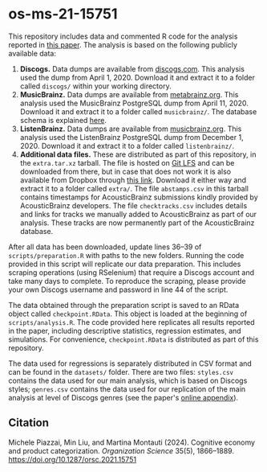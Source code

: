 # os-ms-21-15751

This repository includes data and commented R code for the analysis reported in [this paper](https://doi.org/10.1287/orsc.2021.15751). The analysis is based on the following publicly available data:

1. **Discogs.** Data dumps are available from [discogs.com](https://data.discogs.com/). This analysis used the dump from April 1, 2020. Download it and extract it to a folder called `discogs/` within your working directory.
2. **MusicBrainz.** Data dumps are available from [metabrainz.org](https://metabrainz.org/datasets). This analysis used the MusicBrainz PostgreSQL dump from April 11, 2020. Download it and extract it to a folder called `musicbrainz/`. The database schema is explained [here](https://musicbrainz.org/doc/MusicBrainz_Database/Schema).
3. **ListenBrainz.** Data dumps are available from [musicbrainz.org](https://metabrainz.org/datasets). This analysis used the ListenBrainz PostgreSQL dump from December 1, 2020. Download it and extract it to a folder called `listenbrainz/`.
4. **Additional data files.** These are distributed as part of this repository, in the `extra.tar.xz` tarball. The file is hosted on [Git LFS](https://git-lfs.com/) and can be downloaded from there, but in case that does not work it is also available from Dropbox through [this link](https://www.dropbox.com/scl/fi/i2moufh29da2s0nghytow/extra.tar.xz?rlkey=62gv9ml6mm5h55n5lja501znm&st=t7gctndl&dl=1). Download it either way and extract it to a folder called `extra/`. The file `abstamps.csv` in this tarball contains timestamps for AcousticBrainz submissions kindly provided by AcousticBrainz developers. The file `checktracks.csv` includes details and links for tracks we manually added to AcousticBrainz as part of our analysis. These tracks are now permanently part of the AcousticBrainz database.

After all data has been downloaded, update lines 36–39 of `scripts/preparation.R` with paths to the new folders. Running the code provided in this script will replicate our data preparation. This includes scraping operations (using RSelenium) that require a Discogs account and take many days to complete. To reproduce the scraping, please provide your own Discogs username and password in line 44 of the script.

The data obtained through the preparation script is saved to an RData object called `checkpoint.RData`. This object is loaded at the beginning of `scripts/analysis.R`. The code provided here replicates all results reported in the paper, including descriptive statistics, regression estimates, and simulations. For convenience, `checkpoint.RData` is distributed as part of this repository.

The data used for regressions is separately distributed in CSV format and can be found in the `datasets/` folder. There are two files: `styles.csv` contains the data used for our main analysis, which is based on Discogs styles; `genres.csv` contains the data used for our replication of the main analysis at level of Discogs genres (see the paper's [online appendix](https://pubsonline.informs.org/doi/suppl/10.1287/orsc.2021.15751)).

## Citation

Michele Piazzai, Min Liu, and Martina Montauti (2024). Cognitive economy and product categorization. _Organization Science_ 35(5), 1866–1889.  
<https://doi.org/10.1287/orsc.2021.15751>
